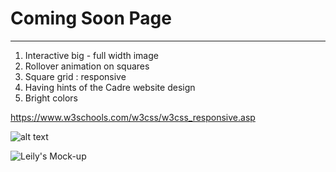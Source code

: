 # Coming Soon Page
---
1. Interactive big - full width image 
2. Rollover animation on squares
3. Square grid : responsive 
4. Having hints of the Cadre website design 
5. Bright colors

https://www.w3schools.com/w3css/w3css_responsive.asp

![alt text](http://cadre.sjsu.edu/wp-content/uploads/2016/05/slider_grid.jpg)

![Leily's Mock-up](https://imgur.com/a/CyNqL)
